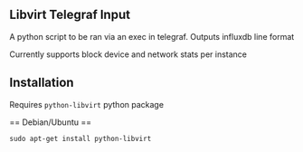 Libvirt Telegraf Input
----------------------

A python script to be ran via an exec in telegraf.
Outputs influxdb line format

Currently supports block device and network stats per instance

Installation
------------

Requires `python-libvirt` python package

== Debian/Ubuntu ==

`sudo apt-get install python-libvirt`

